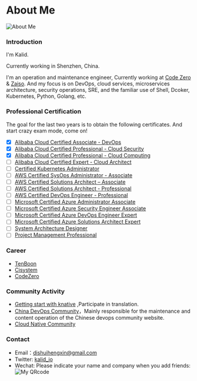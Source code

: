 # About Me


![](https://res.cloudinary.com/kalid/image/upload/blog/img/about.png "About Me")

### Introduction

I'm Kalid.

Currently working in Shenzhen, China. 

I'm an operation and maintenance engineer, Currently working at [Code Zero](http://www.code-zero.net?utm_source=kalid.io "Code Zero Limited") & [Zaiso](http://www.zaiso.net?utm_source=kalid.io). And my focus is on DevOps, cloud services, microservices architecture, security operations, SRE, and the familiar use of Shell, Dcoker, Kubernetes, Python, Golang, etc. 

### Professional Certification

The goal for the last two years is to obtain the following certificates. And start crazy exam mode, come on!

- [x] [Alibaba Cloud Certified Associate - DevOps](https://edu.aliyun.com/certification/aca06?utm_source=kalid.io)
- [x] [Alibaba Cloud Certified Professional - Cloud Security](https://edu.aliyun.com/certification/acp03?utm_source=kalid.io)
- [x] [Alibaba Cloud Certified Professional - Cloud Computing](https://edu.aliyun.com/certification/acp01?utm_source=kalid.io)
- [ ] [Alibaba Cloud Certified Expert - Cloud Architect](https://edu.aliyun.com/certification/ace01?utm_source=kalid.io)
- [ ] [Certified Kubernetes Administrator](https://www.cncf.io/certification/cka/?utm_source=kalid.io)
- [ ] [AWS Certified SysOps Administrator - Associate](https://aws.amazon.com/certification/certified-sysops-admin-associate/?utm_source=kalid.io)
- [ ] [AWS Certified Solutions Architect – Associate](https://aws.amazon.com/certification/certified-solutions-architect-associate/?utm_source=kalid.io)
- [ ] [AWS Certified Solutions Architect - Professional](https://aws.amazon.com/certification/certified-solutions-architect-professional/?utm_source=kalid.io)
- [ ] [AWS Certified DevOps Engineer - Professional](https://aws.amazon.com/certification/certified-devops-engineer-professional/?utm_source=kalid.io)
- [ ] [Microsoft Certified Azure Administrator Associate](https://docs.microsoft.com/zh-cn/learn/certifications/azure-administrator/?utm_source=kalid.io)
- [ ] [Microsoft Certified Azure Security Engineer Associate](https://docs.microsoft.com/en-us/learn/certifications/azure-security-engineer/?utm_source=kalid.io)
- [ ] [Microsoft Certified Azure DevOps Engineer Expert](https://docs.microsoft.com/zh-cn/learn/certifications/devops-engineer/?utm_source=kalid.io)
- [ ] [Microsoft Certified Azure Solutions Architect Expert](https://docs.microsoft.com/zh-cn/learn/certifications/azure-solutions-architect/?utm_source=kalid.io)
- [ ] [System Architecture Designer](https://www.ruankao.org.cn/platform/details?code=03_03?utm_source=kalid.io)
- [ ] [Project Management Professional](https://www.pmi.org/?utm_source=kalid.io)

### Career

  - [TenBoon](http://www.tenboon.com/?utm_source=kalid.io)
  - [Cisystem](https://www.cisystemsolutions.com/?utm_source=kalid.io)
  - [CodeZero](https://www.code-zero.net/?utm_source=kalid.io) 

### Community Activity

- [Getting start with knative](https://github.com/servicemesher/getting-started-with-knative) ,Participate in translation.
- [China DevOps Community](https://devopschina.org/?utm_source=kalid.io)，Mainly responsible for the maintenance and content operation of the Chinese devops community website.
- [Cloud Native Community](https://cloudnative.to/?utm_source=kalid.io)


### Contact

- Email：[dishuihengxin@gmail.com](mailto:dishuihengxin@gmail.com)
- Twitter: [kalid_io](https://twitter.com/kalid_io)
- Wechat: Please indicate your name and company when you add friends:
![My QRcode](https://res.cloudinary.com/kalid/image/upload/c_scale,w_200/v1542471475/blog/img/weixin.jpg "Scan To Add Friends")
